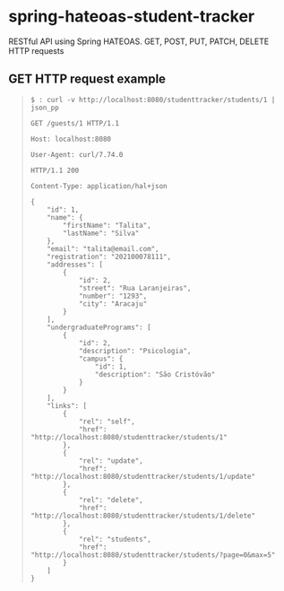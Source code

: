 # spring-hateoas-student-tracker

RESTful API using Spring HATEOAS. GET, POST, PUT, PATCH, DELETE HTTP requests

## GET HTTP request example

>     $ : curl -v http://localhost:8080/studenttracker/students/1 | json_pp
>     
>     GET /guests/1 HTTP/1.1
>      
>     Host: localhost:8080
>     
>     User-Agent: curl/7.74.0
>     
>     HTTP/1.1 200
>     
>     Content-Type: application/hal+json
> 
>     {
>         "id": 1,
>         "name": {
>             "firstName": "Talita",
>             "lastName": "Silva"
>         },
>         "email": "talita@email.com",
>         "registration": "202100078111",
>         "addresses": [
>             {
>                 "id": 2,
>                 "street": "Rua Laranjeiras",
>                 "number": "1293",
>                 "city": "Aracaju"
>             }
>         ],
>         "undergraduatePrograms": [
>             {
>                 "id": 2,
>                 "description": "Psicologia",
>                 "campus": {
>                     "id": 1,
>                     "description": "São Cristóvão"
>                 }
>             }
>         ],
>         "links": [
>             {
>                 "rel": "self",
>                 "href": "http://localhost:8080/studenttracker/students/1"
>             },
>             {
>                 "rel": "update",
>                 "href": "http://localhost:8080/studenttracker/students/1/update"
>             },
>             {
>                 "rel": "delete",
>                 "href": "http://localhost:8080/studenttracker/students/1/delete"
>             },
>             {
>                 "rel": "students",
>                 "href": "http://localhost:8080/studenttracker/students/?page=0&max=5"
>             }
>         ]
>     }
